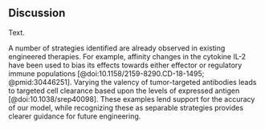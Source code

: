 ## Discussion

<!-- Summary. -->

Text.




<!-- A number of strategies are already employed. -->

A number of strategies identified are already observed in existing engineered therapies. For example, affinity changes in the cytokine IL-2 have been used to bias its effects towards either effector or regulatory immune populations [@doi:10.1158/2159-8290.CD-18-1495; @pmid:30446251]. Varying the valency of tumor-targeted antibodies leads to targeted cell clearance based upon the levels of expressed antigen [@doi:10.1038/srep40098]. These examples lend support for the accuracy of our model, while recognizing these as separable strategies provides clearer guidance for future engineering.

<!-- Still need to implement others. -->





<!-- No strategies for NOT relationships. -->






<!-- Impressive range of logic can be built without cells involved. -->